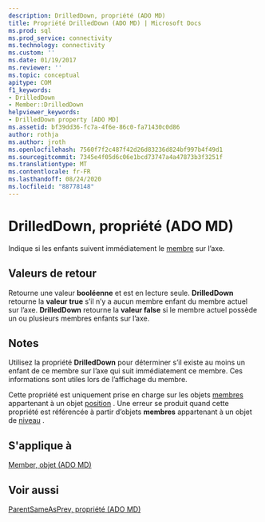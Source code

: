 ```yaml
---
description: DrilledDown, propriété (ADO MD)
title: Propriété DrilledDown (ADO MD) | Microsoft Docs
ms.prod: sql
ms.prod_service: connectivity
ms.technology: connectivity
ms.custom: ''
ms.date: 01/19/2017
ms.reviewer: ''
ms.topic: conceptual
apitype: COM
f1_keywords:
- DrilledDown
- Member::DrilledDown
helpviewer_keywords:
- DrilledDown property [ADO MD]
ms.assetid: bf39dd36-fc7a-4f6e-86c0-fa71430c0d86
author: rothja
ms.author: jroth
ms.openlocfilehash: 7560f7f2c487f42d26d83236d824bf997b4f49d1
ms.sourcegitcommit: 7345e4f05d6c06e1bcd73747a4a47873b3f3251f
ms.translationtype: MT
ms.contentlocale: fr-FR
ms.lasthandoff: 08/24/2020
ms.locfileid: "88778148"
---
```

# <a name="drilleddown-property-ado-md"></a>DrilledDown, propriété (ADO MD)
Indique si les enfants suivent immédiatement le [membre](./member-object-ado-md.md) sur l’axe.  
  
## <a name="return-values"></a>Valeurs de retour  
 Retourne une valeur **booléenne** et est en lecture seule. **DrilledDown** retourne la **valeur true** s’il n’y a aucun membre enfant du membre actuel sur l’axe. **DrilledDown** retourne la **valeur false** si le membre actuel possède un ou plusieurs membres enfants sur l’axe.  
  
## <a name="remarks"></a>Notes  
 Utilisez la propriété **DrilledDown** pour déterminer s’il existe au moins un enfant de ce membre sur l’axe qui suit immédiatement ce membre. Ces informations sont utiles lors de l’affichage du membre.  
  
 Cette propriété est uniquement prise en charge sur les objets [membres](./member-object-ado-md.md) appartenant à un objet [position](./position-object-ado-md.md) . Une erreur se produit quand cette propriété est référencée à partir d’objets **membres** appartenant à un objet de [niveau](./level-object-ado-md.md) .  
  
## <a name="applies-to"></a>S'applique à  
 [Member, objet (ADO MD)](./member-object-ado-md.md)  
  
## <a name="see-also"></a>Voir aussi  
 [ParentSameAsPrev, propriété (ADO MD)](./parentsameasprev-property-ado-md.md)